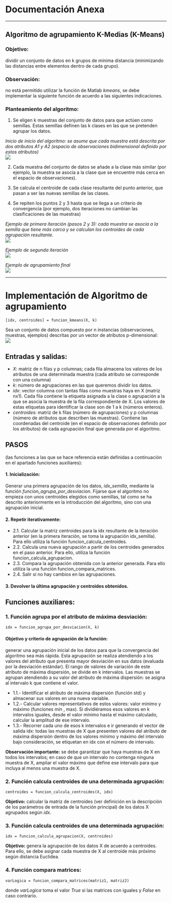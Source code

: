 # Documentación Anexa

___

## Algoritmo de agrupamiento K-Medias (K-Means)
### Objetivo:
dividir un conjunto de datos en k grupos de mínima distancia (minimizando las distancias entre elementos dentro de cada grupo).

### Observación:
no está permitido utilizar la función de Matlab *kmeans*, se debe implementar la siguiente función de acuerdo a las siguientes indicaciones.

### Planteamiento del algoritmo:
1. Se eligen k muestras del conjunto de datos para que actúen como semillas. Estas semillas definen las k clases en las que se pretenden agrupar los datos.

_Inicio de inicio del algoritmo: se asume que cada muestra está descrita por dos atributos A1 y A2 (espacio de observaciones bidimensional definido por estos atributos)_   
<img src="imagenes/1.png"/>

2. Cada muestra del conjunto de datos se añade a la clase más similar (por ejemplo, la muestra se asocia a la clase que se encuentre más cerca en el espacio de observaciones).

3. Se calcula el centroide de cada clase resultante del punto anterior, que pasan a ser las nuevas semillas de las clases.

4. Se repiten los puntos 2 y 3 hasta que se llega a un criterio de convergencia (por ejemplo, dos iteraciones no cambian las clasificaciones de las muestras)

_Ejemplo de primera iteración (pasos 2 y 3): cada muestra se asocia a la semilla que tiene más carca y se calculan los centroides de cada agrupación resultante._   
<img src="imagenes/2.png"/>

_Ejemplo de segunda iteración_   
<img src="imagenes/3.png"/>

_Ejemplo de agrupamiento final_   
<img src="imagenes/4.png"/>

___

# Implementación de Algoritmo de agrupamiento
    [idx, centroides] = funcion_kmeans(X, k)

Sea un conjunto de datos compuesto por n instancias (observaciones, muestras, ejemplos) descritas por un vector de atributos p-dimensional:   
<img src="imagenes/5.png"/>

## Entradas y salidas:
- *X*: matriz de n filas y p columnas; cada fila almacena los valores de los atributos de una determinada muestra (cada atributo se corresponde con una columna)
- *k*: número de agrupaciones en las que queremos dividir los datos.
- *idx*: vector columna con tantas filas como muestras haya en X (matriz nx1). Cada fila contiene la etiqueta asignada a la clase o agrupación a la que se asocia la muestra de la fila correspondiente de X. Los valores de estas etiquetas para identificar la clase son de 1 a k (números enteros).
- *centroides*: matriz de k filas (número de agrupaciones) y p columnas (número de atributos que describen las muestras). Contiene las coordenadas del centroide (en el espacio de observaciones definido por los atributos) de cada agrupación final que generada por el algoritmo.

## PASOS
(las funciones a las que se hace referencia están definidas a continuación en el apartado funciones auxiliares):

#### 1. Inicialización:
Generar una primera agrupación de los datos, *idx_semilla*, mediante la función *funcion_agrupa_por_desviacion*. Fijarse que el algoritmo no empieza con unos centroides elegidos como semillas, tal como se ha descrito anteriormente en la introducción del algoritmo, sino con una agrupación inicial.

#### 2. Repetir iterativamente:
- 2.1. Calcular la matriz centroides para la idx resultante de la iteración anterior (en la primera iteración, se toma la agrupación idx_semilla). Para ello utiliza la función funcion_calcula_centroides.
- 2.2. Calcula una nueva agrupación a partir de los centroides generados en el paso anterior. Para ello, utiliza la función funcion_calcula_agrupacion.
- 2.3. Compara la agrupación obtenida con la anterior generada. Para ello utiliza la una función funcion_compara_matrices.
- 2.4. Salir si no hay cambios en las agrupaciones.

#### 3. Devolver la última agrupación y centroides obtenidos.

## Funciones auxiliares:
### 1. Función agrupa por el atributo de máxima desviación:
    idx = funcion_agrupa_por_desviacion(X, k)
#### Objetivo y criterio de agrupación de la función:
generar una agrupación inicial de los datos para que la convergencia del algoritmo sea más rápida. Esta agrupación se realiza atendiendo a los valores del atributo que presenta mayor desviación en sus datos (evaluada por la desviación estándar). El rango de valores de variación de este atributo de máxima dispersión, se divide en k intervalos. Las muestras se agrupan atendiendo a su valor del atributo de máxima dispersión: se asigna al intervalo k que contiene el valor.
- 1.1.- Identificar el atributo de máxima dispersión (función std) y almacenar sus valores en una nueva variable.
- 1.2.- Calcular valores representativos de estos valores: valor mínimo y máximo (funciones min , max). Si dividiéramos esos valores en k intervalos iguales, desde el valor mínimo hasta el máximo calculado, calcular la amplitud de ese intervalo.
- 1.3.- Recorrer cada uno de esos k intervalos e ir generando el vector de salida idx: todas las muestras de X que presenten valores del atributo de máxima dispersión dentro de los valores mínimo y máximo del intervalo bajo consideración, se etiquetan en idx con el número de intervalo.

**Observación importante:** se debe garantizar que haya muestras de X en todos los intervalos; en caso de que un intervalo no contenga ninguna muestra de X, ampliar el valor máximo que define ese intervalo para que incluya al menos una muestra de X.

### 2. Función calcula centroides de una determinada agrupación:
    centroides = funcion_calcula_centroides(X, idx)
**Objetivo:** calcular la matriz de centroides (ver definición en la descripción de los parámetros de entrada de la función principal) de los datos X agrupados según *idx*.

### 3. Función calcula centroides de una determinada agrupación:
    idx = funcion_calcula_agrupacion(X, centroides)
**Objetivo:** genera la agrupación de los datos X de acuerdo a centroides. Para ello,
se debe asignar cada muestra de X al centroide más próximo según distancia Euclidea.

### 4. Función compara matrices:
    varLogica = funcion_compara_matrices(matriz1, matriz2)
donde *varLogica* toma el valor *True* si las matrices con iguales y *False* en caso contrario.
